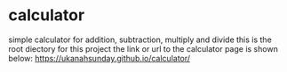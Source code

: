 # calculator
 simple calculator for addition, subtraction, multiply and divide
 this is the root diectory for this project
the link or url to the calculator page is shown below:
https://ukanahsunday.github.io/calculator/ 
